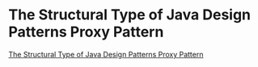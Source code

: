 # The Structural Type of Java Design Patterns Proxy Pattern
[The Structural Type of Java Design Patterns Proxy Pattern](https://aiwithcloud.com/2022/09/19/the_structural_type_of_java_design_patterns_proxy_pattern/)